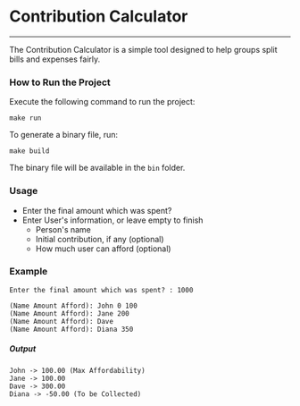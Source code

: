 # Contribution Calculator
--------
The Contribution Calculator is a simple tool designed to help groups split bills and expenses fairly.

### How to Run the Project
Execute the following command to run the project:
```
make run
```

To generate a binary file, run:
```
make build
```
The binary file will be available in the ```bin``` folder.


### Usage

- Enter the final amount which was spent? 
- Enter User's information, or leave empty to finish
  - Person's name
  - Initial contribution, if any (optional)
  - How much user can afford (optional)

### Example

```
Enter the final amount which was spent? : 1000
```

```
(Name Amount Afford): John 0 100
(Name Amount Afford): Jane 200
(Name Amount Afford): Dave
(Name Amount Afford): Diana 350

```
##### Output 
```
John -> 100.00 (Max Affordability)
Jane -> 100.00
Dave -> 300.00
Diana -> -50.00 (To be Collected)
```